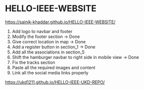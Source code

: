 # HELLO-IEEE-WEBSITE
https://sainik-khaddar.github.io/HELLO-IEEE-WEBSITE/

1. Add logo to navbar and footer
2. Modify the footer section -> Done
3. Give correct location in map -> Done
4. Add a register button in section_1 -> Done
5. Add all the associations in section_5
6. Shift the hamburger navbar to right side in mobile view -> Done
7. Fix the tracks section
8. Paste all the required images and content
9. Link all the social media links properly


https://ukd1211.github.io/HELLO-IEEE-UKD-REPO/
